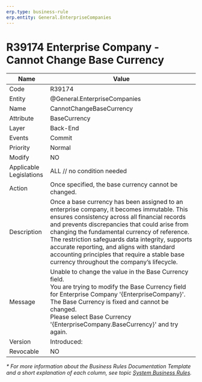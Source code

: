 ```yaml
---
erp.type: business-rule
erp.entity: General.EnterpriseCompanies
---
```


# R39174 Enterprise Company - Cannot Change Base Currency
| Name | Value |
| ---- | ----- |
| Code | R39174 |
| Entity | @General.EnterpriseCompanies |
| Name | CannotChangeBaseCurrency |
| Attribute | BaseCurrency |
| Layer | Back-End |
| Events | Commit |
| Priority | Normal |
| Modify | NO |
| Applicable Legislations | ALL // no condition needed |
| Action | Once specified, the base currency cannot be changed. |
| Description | Once a base currency has been assigned to an enterprise company, it becomes immutable. This ensures consistency across all financial records and prevents discrepancies that could arise from changing the fundamental currency of reference. The restriction safeguards data integrity, supports accurate reporting, and aligns with standard accounting principles that require a stable base currency throughout the company’s lifecycle. |
| Message | Unable to change the value in the Base Currency field. <br> You are trying to modify the Base Currency field for Enterprise Company '{EnterpriseCompany}'. <br> The Base Currency is fixed and cannot be changed. <br> Please select Base Currency '{EnterpriseCompany.BaseCurrency}' and try again.|
| Version | Introduced: |
| Revocable | NO |

*\* For more information about the Business Rules Documentation Template and a short explanation of each column, see
topic [System Business Rules](../templates/template-description-system-business-rules.md).*
